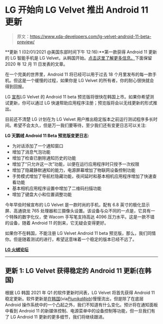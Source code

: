 # LG 开始向 LG Velvet 推出 Android 11 更新

> 原文：<https://www.xda-developers.com/lg-velvet-android-11-beta-preview/>

**更新 1 (02/01/2021 @美国东部时间下午 12:16):**第一款获得 Android 11 更新的 LG 智能手机是 LG Velvet，从韩国开始。[点击这里了解更多信息。](#update1)下面保留 2020 年 12 月 11 日发表的文章。

在一个完美的世界里，Android 11 将已经可以用于过去 18 个月里发布的每一款手机。但这是一个缓慢的过程，如果你是 LG Velvet 的所有者，你的耐心很快就会得到回报。

LG [宣布](https://www.mylgphones.com/lg-velvet-android-11-beta-preview-released.html)LG Velvet 的 Android 11 beta 预览版将很快在韩国上市。如果你希望测试更新，你可以通过 LG 快速帮助应用程序注册；预览版将会以无线更新的形式推出。

目前还不清楚 LG 计划在为 LG Velvet 用户推出稳定版本之前运行测试程序多长时间。希望不会太久，但是万一我们要等待，至少我们还有变更日志可以关注:

**LG 天鹅绒 Android 11 Beta 预览版变更日志:**

*   为对话添加了一个通知窗口
*   增加了消息气泡功能
*   增加了检查已删除通知历史的功能
*   增加了“只允许这一次”功能，以便在运行应用程序时只授予一次权限
*   增加了隐藏静默通知的能力，电源屏幕增加了物联网设备控制功能
*   手势模式增加了导航栏隐藏功能，夜间延时和基本相机应用程序增加了快速查看功能
*   基本相机应用程序设置中增加了二维码扫描功能
*   增加了键盘大小和位置调整功能

今年早些时候宣布的 LG Velvet 是一款时尚的手机，配有 6.8 英寸的极化显示屏、高通骁龙 765 处理器和三摄像头设置。该设备与众不同的一点是，它具有一个特殊的数字化仪，使 Wacom 手写笔支持高达 4096 压力水平。这是一款不错的设备，随着 Android 11 的到来，它无疑会变得更好。

如果你不在韩国，不能注册 LG Velvet Android 11 beta 预览版，那么，我们同情你。但是随着测试的进行，希望这意味着一个稳定的版本已经不远了。

**[LG 火绒论坛](https://forum.xda-developers.com/c/lg-velvet.10477/)**

* * *

## 更新 1: LG Velvet 获得稳定的 Android 11 更新(在韩国)

根据 LG 韩国 2021 年 Q1 的软件更新时间表，LG Velvet 将首先获得 Android 11 稳定更新。软件更新是[在韩国](https://www.reddit.com/r/LGSmartPhones/comments/l8goxg/lgvelvet_android11_korean_velvet_android_11/)(via[*PiunikaWeb*](https://piunikaweb.com/2021/01/30/lg-velvet-android-11-stable-update-based-on-lg-ux-10-is-now-rolling-out/))慢慢流出，但是除了在底层 Android 操作系统中的一个凸起之外，我们不知道有什么变化。预计将在通知面板中看到 Android 11 的新媒体控制、电源菜单中的设备控制等功能，但一旦我们有了 LG Android 11 更新的更多细节，我们将继续跟进。